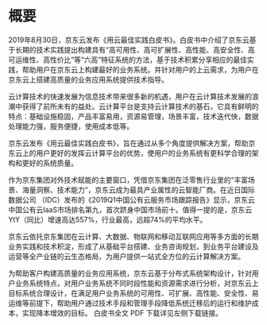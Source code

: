 # 概要

2019年8月30日，京东云发布《用云最佳实践白皮书》。白皮书中介绍了京东云基于长期的技术实践提出构建具有“高可用性、高可扩展性、高性能、高安全性、高可运维性、高性价比”等“六高”特征系统的方法，基于技术积累分享相应的最佳实践，帮助用户在京东云上构建最好的业务系统。并针对用户的上云需求，为用户在京东云上搭建高质量的业务应用系统提供技术指导。

云计算技术的快速发展为信息技术带来很多新的机遇，用户在云计算技术发展的浪潮中获得了前所未有的益处。云计算平台是支持云计算技术的基石，它具有鲜明的特点：基础设施稳固，产品丰富易用，资源易管理，场景丰富，技术迭代快，数据处理能力强，服务便捷，使用成本低等。 

京东云发布《用云最佳实践白皮书》，旨在通过从多个角度提供解决方案，帮助京东云上的用户更好的发挥云计算平台的优势，使用户的业务系统有更科学合理的架构和更好的系统质量。

作为京东集团对外技术赋能的主要窗口，凭借京东集团在泛零售行业里的“丰富场景、海量洞察、技术能力”，京东云成为最具产业属性的云智能厂商。在近日国际数据公司 （IDC）发布的《2019Q1中国公有云服务市场跟踪报告》显示，京东云中国公有云IaaS市场排名第九，首次跻身中国市场前十。值得一提的是，京东云YtY（同比）增速高达557%，行业最高，远超74%的平均水平。

京东云依托京东集团在云计算、大数据、物联网和移动互联网应用等多方面的长期业务实践和技术积淀，形成了从基础平台搭建、业务咨询规划，到业务平台建设及运营等全产业链的云生态格局，为用户提供一站式全方位的云计算解决方案。

为帮助客户构建高质量的业务应用系统，京东云基于分布式系统架构设计，针对用户业务系统特点，对用户业务系统不同时段性能和资源需求进行分析，对京东云上目标系统合理设计，在满足用户业务系统的可用性、可扩展、高性能、安全性、易运维等前提下，帮助用户通过技术手段和管理手段降低系统迁移后的运行和维护成本，实现降本增效的目标。
白皮书全文 PDF 下载详见左侧下载链接。
